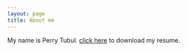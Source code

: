 ```yaml
---
layout: page
title: About me
---
```


My name is Perry Tubul. [click here](https://www.ynet.co.il) to download my resume.


